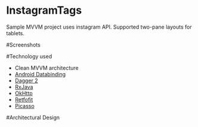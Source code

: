 # InstagramTags
Sample MVVM project uses instagram API. Supported two-pane layouts for tablets.

#Screenshots


#Technology used
* Clean MVVM architecture
* [Android Databinding](https://developer.android.com/topic/libraries/data-binding/index.html)
* [Dagger 2](https://google.github.io/dagger/)
* [RxJava](https://github.com/ReactiveX/RxJava)
* [OkHttp](http://square.github.io/okhttp/)
* [Retfofit](https://square.github.io/retrofit/)
* [Picasso](http://square.github.io/picasso/)

#Architectural Design

